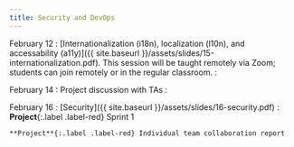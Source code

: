 ```yaml
---
title: Security and DevOps
---
```


February 12
: [Internationalization (i18n), localization (l10n), and accessability (a11y)]({{ site.baseurl }}/assets/slides/15-internationalization.pdf). This session will be taught remotely via Zoom; students can join remotely or in the regular classroom.
  : 

February 14
: Project discussion with TAs
  : 

February 16
: [Security]({{ site.baseurl }}/assets/slides/16-security.pdf)
  : **Project**{:.label .label-red} Sprint 1
   
    **Project**{:.label .label-red} Individual team collaboration report

